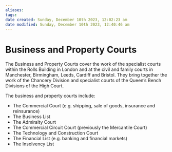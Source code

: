 ```yaml
---
aliases: 
tags: 
date created: Sunday, December 10th 2023, 12:02:23 am
date modified: Sunday, December 10th 2023, 12:40:46 am
---
```


# Business and Property Courts

The Business and Property Courts cover the work of the specialist courts within the Rolls Building in London and at the civil and family courts in Manchester, Birmingham, Leeds, Cardiff and Bristol. They bring together the work of the Chancery Division and specialist courts of the Queen’s Bench Divisions of the High Court.

The business and property courts include:

* The Commercial Court (e.g. shipping, sale of goods, insurance and reinsurance)
* The Business List
* The Admiralty Court
* The Commercial Circuit Court (previously the Mercantile Court)
* The Technology and Construction Court
* The Financial List (e.g. banking and financial markets)
* The Insolvency List
